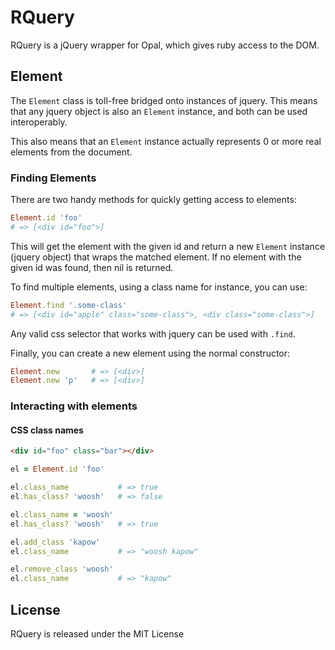 # RQuery

RQuery is a jQuery wrapper for Opal, which gives ruby access to the DOM.

## Element

The `Element` class is toll-free bridged onto instances of jquery. This
means that any jquery object is also an `Element` instance, and both
can be used interoperably.

This also means that an `Element` instance actually represents 0 or
more real elements from the document.

### Finding Elements

There are two handy methods for quickly getting access to elements:

```ruby
Element.id 'foo'
# => [<div id="foo">]
```

This will get the element with the given id and return a new `Element`
instance (jquery object) that wraps the matched element. If no element
with the given id was found, then nil is returned.

To find multiple elements, using a class name for instance, you can
use:

```ruby
Element.find '.some-class'
# => [<div id="apple" class="some-class">, <div class="some-class">]
```

Any valid css selector that works with jquery can be used with `.find`.

Finally, you can create a new element using the normal constructor:

```ruby
Element.new       # => [<div>]
Element.new 'p'   # => [<div>]
```

### Interacting with elements

#### CSS class names

```html
<div id="foo" class="bar"></div>
```

```ruby
el = Element.id 'foo'

el.class_name           # => true
el.has_class? 'woosh'   # => false

el.class_name = 'woosh'
el.has_class? 'woosh'   # => true

el.add_class 'kapow'
el.class_name           # => "woosh kapow"

el.remove_class 'woosh'
el.class_name           # => "kapow"
```

## License

RQuery is released under the MIT License